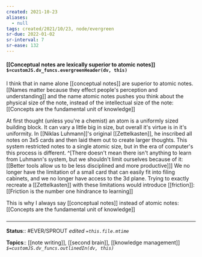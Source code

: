 ```yaml
---
created: 2021-10-23
aliases:
  - null
tags: created/2021/10/23, node/evergreen
sr-due: 2022-01-02
sr-interval: 7
sr-ease: 132
---
```


#### [[Conceptual notes are lexically superior to atomic notes]] `$=customJS.dv_funcs.evergreenHeader(dv, this)`

I think that in name alone [[conceptual notes]] are superior to atomic notes. [[Names matter because they effect people's perception and understanding]] and the name atomic notes pushes you think about the physical size of the note, instead of the intellectual size of the note: [[Concepts are the fundamental unit of knowledge]]

At first thought (unless you're a chemist) an atom is a uniformly sized building block. It can vary a little big in size, but overall it's virtue is in it's uniformity.
In [[Niklas Luhmann]]'s original [[Zettelkasten]], he inscribed all notes on 3x5 cards and then laid them out to create larger thoughts.  This system restricted notes to a single atomic size, but in the era of computer's this process is different.
^[There doesn't mean there isn't anything to learn from Luhmann's system, but we shouldn't limit ourselves because of it: [[Better tools allow us to be less disciplined and more productive]]]
We no longer have the limitation of a small card that can easily fit into filing cabinets, and we no longer have access to the 3d plane. Trying to exactly recreate a [[Zettelkasten]] with these limitations would introduce [[friction]]: [[Friction is the number one hindrance to learning]]

This is why I always say [[conceptual notes]] instead of atomic notes: [[Concepts are the fundamental unit of knowledge]]

### <hr class="footnote"/>

**Status**:: #EVER/SPROUT 
*edited `=this.file.mtime`*

**Topics**:: [[note writing]], [[second brain]], [[knowledge management]]
*`$=customJS.dv_funcs.outlinedIn(dv, this)`*